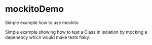 # mockitoDemo
Simple example how to use mockito

Simple example showing how to test a Class in isolation by mocking a depenency which would make tests flaky.
